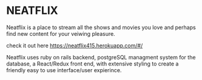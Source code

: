 # NEATFLIX

Neatflix is a place to stream all the shows and movies you love and perhaps find new content for your veiwing pleasure.

check it out here https://neatflix415.herokuapp.com/#/

Neatflix uses ruby on rails backend, postgreSQL managment system for the database,
a React/Redux front end, with extensive styling to create a friendly easy to use interface/user expierince.




